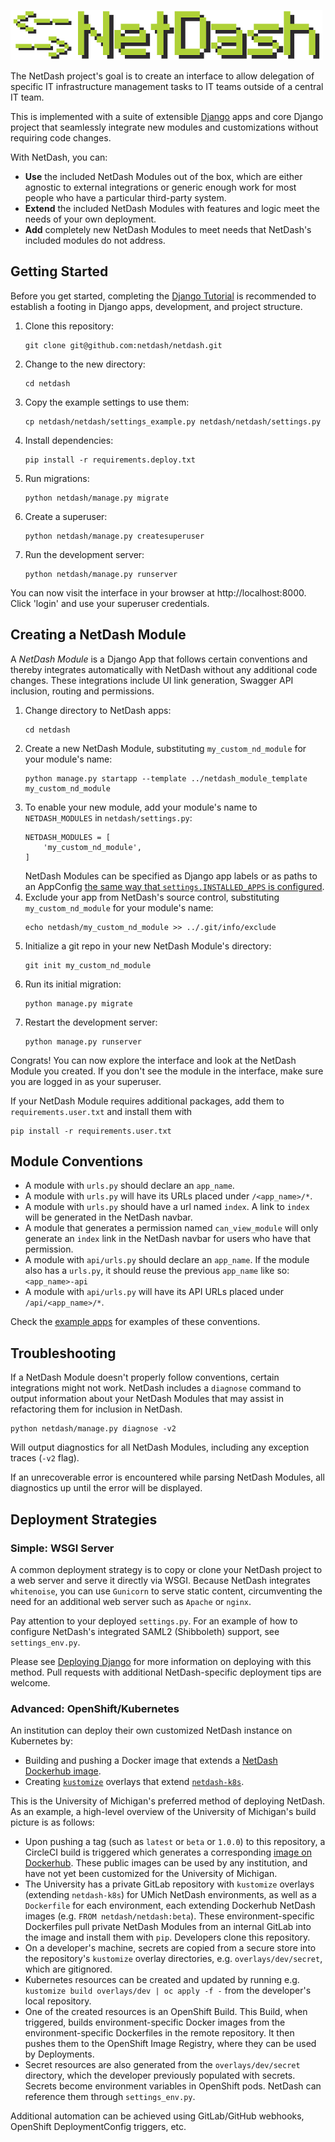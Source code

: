 ![NetDash](docs/netdash-logo-small.png)

The NetDash project's goal is to create an interface to allow delegation of specific IT infrastructure management tasks to IT teams outside of a central IT team.

This is implemented with a suite of extensible [Django](https://www.djangoproject.com/) apps and core Django project that
seamlessly integrate new modules and customizations without requiring code changes.

With NetDash, you can:
* **Use** the included NetDash Modules out of the box, which are either agnostic to external integrations or generic enough work for most people who have a particular third-party system.
* **Extend** the included NetDash Modules with features and logic meet the needs of your own deployment.
* **Add** completely new NetDash Modules to meet needs that NetDash's included modules do not address.

## Getting Started

Before you get started, completing the [Django Tutorial](https://docs.djangoproject.com/en/2.2/intro/tutorial01/) is recommended to establish a footing in Django apps, development, and project structure.

1. Clone this repository:
    ```
    git clone git@github.com:netdash/netdash.git
    ```
2. Change to the new directory: 
    ```
    cd netdash
    ```
3. Copy the example settings to use them: 
    ```
    cp netdash/netdash/settings_example.py netdash/netdash/settings.py
    ```
4. Install dependencies: 
    ```
    pip install -r requirements.deploy.txt
    ```
5. Run migrations: 
    ```
    python netdash/manage.py migrate
    ```
6. Create a superuser:
    ```
    python netdash/manage.py createsuperuser
    ```
7. Run the development server: 
    ```
    python netdash/manage.py runserver
    ```

You can now visit the interface in your browser at http://localhost:8000. Click 'login' and use your superuser credentials.

## Creating a NetDash Module

A *NetDash Module* is a Django App that follows certain conventions and thereby integrates automatically with NetDash without any additional code changes. These integrations include UI link generation, Swagger API inclusion, routing and permissions.

1. Change directory to NetDash apps: 
    ```
    cd netdash
    ```
2. Create a new NetDash Module, substituting `my_custom_nd_module` for your module's name: 
    ```
    python manage.py startapp --template ../netdash_module_template my_custom_nd_module
    ```
3. To enable your new module, add your module's name to `NETDASH_MODULES` in `netdash/settings.py`:
    ```
    NETDASH_MODULES = [
        'my_custom_nd_module',
    ]
    ```
    NetDash Modules can be specified as Django app labels or as paths to an AppConfig [the same way that `settings.INSTALLED_APPS` is configured](https://docs.djangoproject.com/en/2.2/ref/applications/#for-application-users).
4. Exclude your app from NetDash's source control, substituting `my_custom_nd_module` for your module's name: 
    ```
    echo netdash/my_custom_nd_module >> ../.git/info/exclude
    ```
5. Initialize a git repo in your new NetDash Module's directory: 
    ```
    git init my_custom_nd_module
    ```
6. Run its initial migration: 
    ```
    python manage.py migrate
    ```
7. Restart the development server:
    ```
    python manage.py runserver
    ```

Congrats! You can now explore the interface and look at the NetDash Module you created. If you don't see the module in the interface, make sure you are logged in as your superuser.

If your NetDash Module requires additional packages, add them to `requirements.user.txt` and install them with 
```
pip install -r requirements.user.txt
```

## Module Conventions

* A module with `urls.py` should declare an `app_name`.
* A module with `urls.py` will have its URLs placed under `/<app_name>/*`.
* A module with `urls.py` should have a url named `index`. A link to `index` will be generated in the NetDash navbar.
* A module that generates a permission named `can_view_module` will only generate an `index` link in the NetDash navbar for users who have that permission.
* A module with `api/urls.py` should declare an `app_name`. If the module also has a `urls.py`, it should reuse the previous `app_name` like so: `<app_name>-api`
* A module with `api/urls.py` will have its API URLs placed under `/api/<app_name>/*`.

Check the [example apps](https://github.com/netdash/netdash-examples) for examples of these conventions.

## Troubleshooting

If a NetDash Module doesn't properly follow conventions, certain integrations might not work. NetDash includes a `diagnose` command to output information about your NetDash Modules that may assist in refactoring them for inclusion in NetDash.

```
python netdash/manage.py diagnose -v2
```

Will output diagnostics for all NetDash Modules, including any exception traces (`-v2` flag).

If an unrecoverable error is encountered while parsing NetDash Modules, all diagnostics up until the error will be displayed.

## Deployment Strategies

### Simple: WSGI Server

A common deployment strategy is to copy or clone your NetDash project to a web server and serve it directly via WSGI.
Because NetDash integrates `whitenoise`, you can use `Gunicorn` to serve static content, circumventing the need for an additional web server such as `Apache` or `nginx`.

Pay attention to your deployed `settings.py`. For an example of how to configure NetDash's integrated SAML2 (Shibboleth) support, see `settings_env.py`.

Please see [Deploying Django](https://docs.djangoproject.com/en/2.2/howto/deployment/) for more information on deploying with this method. Pull requests with additional NetDash-specific deployment tips are welcome.

### Advanced: OpenShift/Kubernetes

An institution can deploy their own customized NetDash instance on Kubernetes by:
* Building and pushing a Docker image that extends a [NetDash Dockerhub image](https://hub.docker.com/r/netdash/netdash/tags).
* Creating [`kustomize`](https://kustomize.io/) overlays that extend [`netdash-k8s`](https://github.com/netdash/netdash-k8s).

This is the University of Michigan's preferred method of deploying NetDash. As an example, a high-level overview of the University of Michigan's build picture is as follows:

* Upon pushing a tag (such as `latest` or `beta` or `1.0.0`) to this repository, a CircleCI build is triggered which generates a corresponding [image on Dockerhub](https://hub.docker.com/r/netdash/netdash/tags). These public images can be used by any institution, and have not yet been customized for the University of Michigan.
* The University has a private GitLab repository with `kustomize` overlays (extending `netdash-k8s`) for UMich NetDash environments, as well as a `Dockerfile` for each environment, each extending Dockerhub NetDash images (e.g. `FROM netdash/netdash:beta`). These environment-specific Dockerfiles pull private NetDash Modules from an internal GitLab into the image and install them with `pip`. Developers clone this repository.
* On a developer's machine, secrets are copied from a secure store into the repository's `kustomize` overlay directories, e.g. `overlays/dev/secret`, which are gitignored.
* Kubernetes resources can be created and updated by running e.g. `kustomize build overlays/dev | oc apply -f -` from the developer's local repository.
* One of the created resources is an OpenShift Build. This Build, when triggered, builds environment-specific Docker images from the environment-specific Dockerfiles in the remote repository. It then pushes them to the OpenShift Image Registry, where they can be used by Deployments.
* Secret resources are also generated from the `overlays/dev/secret` directory, which the developer previously populated with secrets. Secrets become environment variables in OpenShift pods. NetDash can reference them through `settings_env.py`.

Additional automation can be achieved using GitLab/GitHub webhooks, OpenShift DeploymentConfig triggers, etc.
